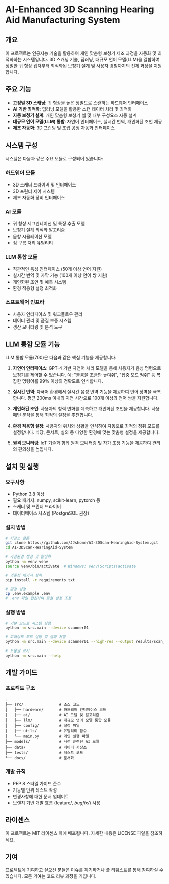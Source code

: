 # AI-Enhanced 3D Scanning Hearing Aid Manufacturing System

## 개요

이 프로젝트는 인공지능 기술을 활용하여 개인 맞춤형 보청기 제조 과정을 자동화 및 최적화하는 시스템입니다. 3D 스캐닝 기술, 딥러닝, 대규모 언어 모델(LLM)을 결합하여 정밀한 귀 형상 캡처부터 최적화된 보청기 설계 및 사용자 경험까지의 전체 과정을 지원합니다.

## 주요 기능

- **고정밀 3D 스캐닝**: 귀 형상을 높은 정밀도로 스캔하는 하드웨어 인터페이스
- **AI 기반 최적화**: 딥러닝 모델을 활용한 스캔 데이터 처리 및 최적화
- **자동 보청기 설계**: 개인 맞춤형 보청기 쉘 및 내부 구성요소 자동 설계
- **대규모 언어 모델(LLM) 통합**: 자연어 인터페이스, 실시간 번역, 개인화된 조언 제공
- **제조 자동화**: 3D 프린팅 및 조립 공정 자동화 인터페이스

## 시스템 구성

시스템은 다음과 같은 주요 모듈로 구성되어 있습니다:

### 하드웨어 모듈
- 3D 스캐너 드라이버 및 인터페이스
- 3D 프린터 제어 시스템
- 제조 자동화 장비 인터페이스

### AI 모듈
- 귀 형상 세그멘테이션 및 특징 추출 모델
- 보청기 설계 최적화 알고리즘
- 음향 시뮬레이션 모델
- 점 구름 처리 유틸리티

### LLM 통합 모듈
- 직관적인 음성 인터페이스 (50개 이상 언어 지원)
- 실시간 번역 및 자막 기능 (100개 이상 언어 쌍 지원)
- 개인화된 조언 및 예측 시스템
- 환경 적응형 설정 최적화

### 소프트웨어 인프라
- 사용자 인터페이스 및 워크플로우 관리
- 데이터 관리 및 품질 보증 시스템
- 생산 모니터링 및 분석 도구

## LLM 통합 모듈 기능

LLM 통합 모듈(700)은 다음과 같은 핵심 기능을 제공합니다:

1. **자연어 인터페이스**: GPT-4 기반 자연어 처리 모델을 통해 사용자가 음성 명령으로 보청기를 제어할 수 있습니다. 예: "볼륨을 조금만 높여줘", "집중 모드 켜줘" 등 복잡한 명령어를 99% 이상의 정확도로 인식합니다.

2. **실시간 번역**: 다국어 환경에서 실시간 음성 번역 기능을 제공하여 언어 장벽을 극복합니다. 평균 200ms 이내의 지연 시간으로 100개 이상의 언어 쌍을 지원합니다.

3. **개인화된 조언**: 사용자의 청력 변화를 예측하고 개인화된 조언을 제공합니다. 사용 패턴 분석을 통해 최적의 설정을 추천합니다.

4. **환경 적응형 설정**: 사용자의 위치와 상황을 인식하여 자동으로 최적의 청취 모드를 설정합니다. 식당, 콘서트, 실외 등 다양한 환경에 맞는 맞춤형 설정을 제공합니다.

5. **원격 모니터링**: IoT 기술과 함께 원격 모니터링 및 자가 조정 기능을 제공하여 관리의 편의성을 높입니다.

## 설치 및 실행

### 요구사항
- Python 3.8 이상
- 필요 패키지: numpy, scikit-learn, pytorch 등
- 스캐너 및 프린터 드라이버 
- 데이터베이스 시스템 (PostgreSQL 권장)

### 설치 방법

```bash
# 저장소 클론
git clone https://github.com/JJshome/AI-3DScan-HearingAid-System.git
cd AI-3DScan-HearingAid-System

# 가상환경 생성 및 활성화
python -m venv venv
source venv/bin/activate  # Windows: venv\Scripts\activate

# 의존성 패키지 설치
pip install -r requirements.txt

# 환경 설정
cp .env.example .env
# .env 파일 편집하여 로컬 설정 조정
```

### 실행 방법

```bash
# 기본 모드로 시스템 실행
python -m src.main --device scanner01

# 고해상도 모드 실행 및 결과 저장
python -m src.main --device scanner01 --high-res --output results/scan_001.json

# 도움말 표시
python -m src.main --help
```

## 개발 가이드

### 프로젝트 구조

```
.
├── src/                # 소스 코드
│   ├── hardware/       # 하드웨어 인터페이스 코드
│   ├── ai/             # AI 모델 및 알고리즘
│   ├── llm/            # 대규모 언어 모델 통합 모듈
│   ├── config/         # 설정 파일
│   ├── utils/          # 유틸리티 함수
│   └── main.py         # 메인 실행 파일
├── models/             # 사전 훈련된 AI 모델
├── data/               # 데이터 저장소
├── tests/              # 테스트 코드
└── docs/               # 문서화
```

### 개발 규칙

- PEP 8 스타일 가이드 준수
- 기능별 단위 테스트 작성
- 변경사항에 대한 문서 업데이트
- 브랜치 기반 개발 흐름 (feature/*, bugfix/*) 사용

## 라이센스

이 프로젝트는 MIT 라이센스 하에 배포됩니다. 자세한 내용은 LICENSE 파일을 참조하세요.

## 기여

프로젝트에 기여하고 싶으신 분들은 이슈를 제기하거나 풀 리퀘스트를 통해 참여하실 수 있습니다. 모든 기여는 코드 리뷰 과정을 거칩니다.
